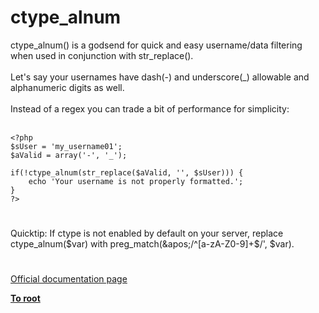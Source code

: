 # ctype_alnum



ctype_alnum() is a godsend for quick and easy username/data filtering when used in conjunction with str_replace().<br><br>Let&apos;s say your usernames have dash(-) and underscore(_) allowable and alphanumeric digits as well.<br><br>Instead of a regex you can trade a bit of performance for simplicity:<br><br>

```
<?php
$sUser = 'my_username01';
$aValid = array('-', '_');

if(!ctype_alnum(str_replace($aValid, '', $sUser))) {
    echo 'Your username is not properly formatted.';
}
?>
```
  

#

Quicktip: If ctype is not enabled by default on your server, replace ctype_alnum($var) with preg_match(&apos;/^[a-zA-Z0-9]+$/&apos;, $var).  

#

[Official documentation page](https://www.php.net/manual/en/function.ctype-alnum.php)

**[To root](/README.md)**